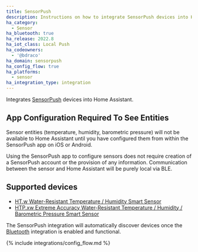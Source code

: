 ```yaml
---
title: SensorPush
description: Instructions on how to integrate SensorPush devices into Home Assistant.
ha_category:
  - Sensor
ha_bluetooth: true
ha_release: 2022.8
ha_iot_class: Local Push
ha_codeowners:
  - '@bdraco'
ha_domain: sensorpush
ha_config_flow: true
ha_platforms:
  - sensor
ha_integration_type: integration
---
```


Integrates [SensorPush](https://www.sensorpush.com/) devices into Home Assistant.

## App Configuration Required To See Entities
Sensor entities (temperature, humidity, barometric pressure) will not be available to Home Assistant until you have configured them from within the SensorPush app on iOS or Android.  

Using the SensorPush app to configure sensors does not require creation of a SensorPush account or the provision of any information. Communication between the sensor and Home Assistant will be purely local via BLE.

## Supported devices

- [HT.w Water-Resistant Temperature / Humidity Smart Sensor](https://www.sensorpush.com/products/p/ht-w)
- [HTP.xw Extreme Accuracy Water-Resistant Temperature / Humidity / Barometric Pressure Smart Sensor](https://www.sensorpush.com/products/p/htp-xw)

The SensorPush integration will automatically discover devices once the [Bluetooth](/integrations/bluetooth) integration is enabled and functional.

{% include integrations/config_flow.md %}
